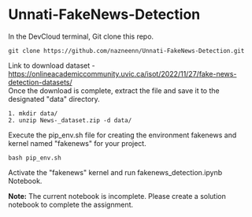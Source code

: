 # Unnati-FakeNews-Detection
In the DevCloud terminal, Git clone this repo.
```
git clone https://github.com/nazneenn/Unnati-FakeNews-Detection.git
```

Link to download dataset - https://onlineacademiccommunity.uvic.ca/isot/2022/11/27/fake-news-detection-datasets/ <br>
Once the download is complete, extract the file and save it to the designated "data" directory. 
```
1. mkdir data/
2. unzip News-_dataset.zip -d data/
```

Execute the pip_env.sh file for creating the environment fakenews and kernel named "fakenews" for your project.
```
bash pip_env.sh
```

Activate the "fakenews" kernel and run fakenews_detection.ipynb Notebook. <br>

**Note:** The current notebook is incomplete. Please create a solution notebook to complete the assignment.
